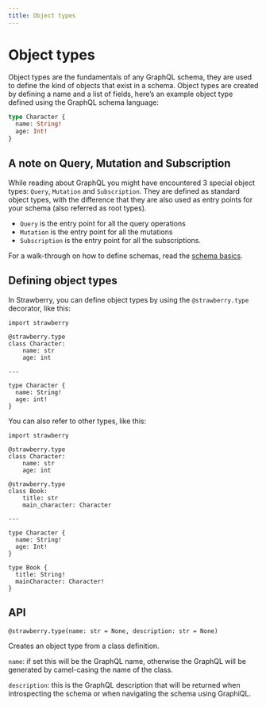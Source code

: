 ```yaml
---
title: Object types
---
```


# Object types

Object types are the fundamentals of any GraphQL schema, they are used to define
the kind of objects that exist in a schema. Object types are created by defining
a name and a list of fields, here’s an example object type defined using the
GraphQL schema language:

```graphql
type Character {
  name: String!
  age: Int!
}
```

## A note on Query, Mutation and Subscription

While reading about GraphQL you might have encountered 3 special object types:
`Query`, `Mutation` and `Subscription`. They are defined as standard object
types, with the difference that they are also used as entry points for your
schema (also referred as root types).

- `Query` is the entry point for all the query operations
- `Mutation` is the entry point for all the mutations
- `Subscription` is the entry point for all the subscriptions.

For a walk-through on how to define schemas, read the
[schema basics](/docs/general/schema-basics.md).

## Defining object types

In Strawberry, you can define object types by using the `@strawberry.type`
decorator, like this:

```python+schema
import strawberry

@strawberry.type
class Character:
    name: str
    age: int

---

type Character {
  name: String!
  age: int!
}
```

You can also refer to other types, like this:

```python+schema
import strawberry

@strawberry.type
class Character:
    name: str
    age: int

@strawberry.type
class Book:
    title: str
    main_character: Character

---

type Character {
  name: String!
  age: Int!
}

type Book {
  title: String!
  mainCharacter: Character!
}
```

## API

`@strawberry.type(name: str = None, description: str = None)`

Creates an object type from a class definition.

`name`: if set this will be the GraphQL name, otherwise the GraphQL will be
generated by camel-casing the name of the class.

`description`: this is the GraphQL description that will be returned when
introspecting the schema or when navigating the schema using GraphiQL.
